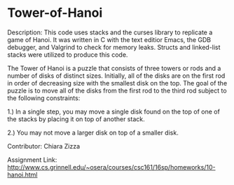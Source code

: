# Tower-of-Hanoi

Description: This code uses stacks and the curses library to replicate a game of Hanoi. It was written in C with the text editior Emacs, the GDB debugger, and Valgrind to check for memory leaks. Structs and linked-list stacks were utilized to produce this code.

The Tower of Hanoi is a puzzle that consists of three towers or rods and a number of disks of distinct sizes. Initially, all of the disks are on the first rod in order of decreasing size with the smallest disk on the top. The goal of the puzzle is to move all of the disks from the first rod to the third rod subject to the following constraints:

1.) In a single step, you may move a single disk found on the top of one of the stacks by placing it on top of another stack.

2.) You may not move a larger disk on top of a smaller disk.

Contributor: Chiara Zizza

Assignment Link: http://www.cs.grinnell.edu/~osera/courses/csc161/16sp/homeworks/10-hanoi.html
